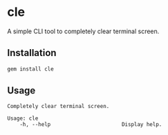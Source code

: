 # cle

A simple CLI tool to completely clear terminal screen.

## Installation

```bash
gem install cle
```

## Usage

```
Completely clear terminal screen.

Usage: cle
    -h, --help                       Display help.
```
